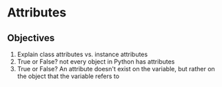 # Attributes

## Objectives

1. Explain class attributes vs. instance attributes
2. True or False? not every object in Python has attributes
3. True or False? An attribute doesn't exist on the variable, but rather on the object that the variable refers to
